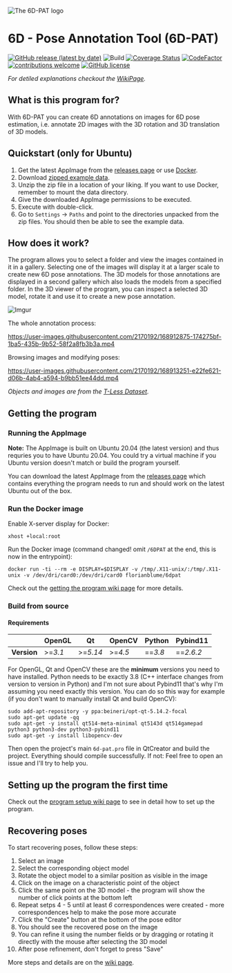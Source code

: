 ![The 6D-PAT logo](https://i.imgur.com/P7YhNz5.png "The 6D-PAT logo")

# 6D - Pose Annotation Tool (6D-PAT)

[![GitHub release (latest by date)](https://img.shields.io/github/v/release/florianblume/6d-pat)](https://github.com/florianblume/6d-pat/releases) ![Build](https://github.com/florianblume/6d-pat/workflows/build/badge.svg) [![Coverage Status](https://coveralls.io/repos/github/florianblume/6d-pat/badge.svg?branch=master)](https://coveralls.io/github/florianblume/6d-pat?branch=master) [![CodeFactor](https://www.codefactor.io/repository/github/florianblume/6d-pat/badge)](https://www.codefactor.io/repository/github/florianblume/6d-pat)  [![contributions welcome](https://img.shields.io/badge/contributions-welcome-brightgreen.svg?style=flat)](https://github.com/florianblume/6d-pat/issues) [![GitHub license](https://img.shields.io/github/license/florianblume/6d-pat)](https://github.com/florianblume/6d-pat/blob/master/LICENSE) 

*For detiled explanations checkout the [WikiPage](https://github.com/florianblume/6d-pat/wiki).*

## What is this program for?

With 6D-PAT you can create 6D annotations on images for 6D pose estimation, i.e. annotate 2D images with the 3D rotation and 3D translation of 3D models.

## Quickstart (only for Ubuntu)

1. Get the latest AppImage from the [releases page](https://github.com/florianblume/6d-pat/releases) or use [Docker](https://github.com/florianblume/6d-pat/wiki/Getting-the-Program#using-docker).
2. Download [zipped example data](https://github.com/florianblume/6d-pat/blob/master/example_data/example_data.zip).
3. Unzip the zip file in a location of your liking. If you want to use Docker, remember to mount the data directory.
4. Give the downloaded AppImage permissions to be executed.
5. Execute with double-click.
6. Go to `Settings` -> `Paths` and point to the directories unpacked from the zip files. You should then be able to see the example data.

## How does it work?

The program allows you to select a folder and view the images contained in it in a gallery. Selecting one of the images will display it at a larger scale to create new 6D pose annotations. The 3D models for those annotations are displayed in a second gallery which also loads the models from a specified folder. In the 3D viewer of the program, you can inspect a selected 3D model, rotate it and use it to create a new pose annotation.

![Imgur](https://i.imgur.com/lwsKfn3.png)

The whole annotation process:

https://user-images.githubusercontent.com/2170192/168912875-174275bf-1ba5-435b-9b52-58f2a8fb3b3a.mp4

Browsing images and modifying poses:

https://user-images.githubusercontent.com/2170192/168913251-e22fe621-d06b-4ab4-a594-b9bb51ee44dd.mp4

*Objects and images are from the [T-Less Dataset](http://cmp.felk.cvut.cz/t-less/).*

## Getting the program

### Running the AppImage

**Note:** The AppImage is built on Ubuntu 20.04 (the latest version) and thus requries you to have Ubuntu 20.04. You could try a virtual machine if you Ubuntu version doesn't match or build the program yourself.

You can download the latest AppImage from the [releases page](https://github.com/florianblume/6d-pat/releases) which contains everything the program needs to run and should work on the latest Ubuntu out of the box.

### Run the Docker image

Enable X-server display for Docker:

    xhost +local:root
    
Run the Docker image (command changed! omit `/6DPAT` at the end, this is now in the entrypoint):

    docker run -ti --rm -e DISPLAY=$DISPLAY -v /tmp/.X11-unix/:/tmp/.X11-unix -v /dev/dri/card0:/dev/dri/card0 florianblume/6dpat

Check out the [getting the program wiki page](https://github.com/florianblume/6d-pat/wiki/1.-Getting-the-Program) for more details.

### Build from source

#### Requirements

|  | OpenGL | Qt | OpenCV | Python | Pybind11
--- | --- | --- | --- | --- | ---
**Version** | >=*3.1* | >=*5.14* | >=*4.5* | ==*3.8* | ==*2.6.2*

For OpenGL, Qt and OpenCV these are the **minimum** versions you need to have installed. Python needs to be exactly 3.8 (C++ interface changes from version to version in Python) and I'm not sure about Pybind11 that's why I'm assuming you need exactly this version. You can do so this way for example (if you don't want to manually install Qt and build OpenCV):

    sudo add-apt-repository -y ppa:beineri/opt-qt-5.14.2-focal
    sudo apt-get update -qq
    sudo apt-get -y install qt514-meta-minimal qt5143d qt514gamepad python3 python3-dev python3-pybind11
    sudo apt-get -y install libopencv-dev

Then open the project's main `6d-pat.pro` file in QtCreator and build the project. Everything should compile successfully. If not: Feel free to open an issue and I'll try to help you.

## Setting up the program the first time

Check out the [program setup wiki page](https://github.com/florianblume/6d-pat/wiki/Setting-up-the-Program) to see in detail how to set up the program.

## Recovering poses

To start recovering poses, follow these steps:
1. Select an image
2. Select the corresponding object model
3. Rotate the object model to a similar position as visible in the image
4. Click on the image on a characteristic point of the object
5. Click the same point on the 3D model - the program will show the number of click points at the bottom left
6. Repeat setps 4 - 5 until at least *6* correspondences were created - more correspondences help to make the pose more accurate
7. Click the "Create" button at the bottom of the pose editor
8. You should see the recovered pose on the image
9. You can refine it using the number fields or by dragging or rotating it directly with the mouse after selecting the 3D model
10. After pose refinement, don't forget to press "Save"

More steps and details are on the [wiki page](https://github.com/florianblume/6d-pat/wiki/Recovering-Poses).

